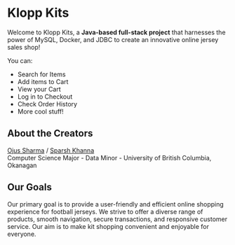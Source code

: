 # **Klopp Kits**

Welcome to Klopp Kits, a **Java-based full-stack project** that harnesses the power of MySQL, Docker, and JDBC to create an innovative online jersey sales shop!

You can:

- Search for Items
- Add items to Cart
- View your Cart
- Log in to Checkout
- Check Order History
- More cool stuff!

## About the Creators
[Ojus Sharma](https://github.com/ojusharma) /
[Sparsh Khanna](https://github.com/Sparshkhannaa)
<br>
Computer Science Major - Data Minor - University of British Columbia, Okanagan


## Our Goals

Our primary goal is to provide a user-friendly and efficient online shopping experience for football jerseys. We strive to offer a diverse range of products, smooth navigation, secure transactions, and responsive customer service. Our aim is to make kit shopping convenient and enjoyable for everyone.
